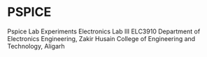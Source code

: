 # PSPICE
Pspice Lab Experiments
Electronics Lab III ELC3910
Department of Electronics Engineering, 
Zakir Husain College of Engineering and Technology,
Aligarh
